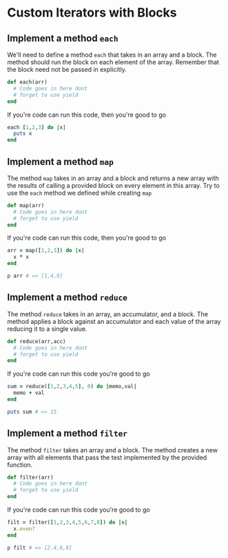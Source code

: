# Custom Iterators with Blocks

## Implement a method `each`
We'll need to define a method `each` that takes in an array and a block. The method should run the block on each element of the array. Remember that the block need not be passed in explicitly.

```ruby
def each(arr)
  # Code goes in here dont
  # forget to use yield
end
```

If you're code can run this code, then you're good to go

```ruby
each [1,2,3] do |x|
  puts x
end
```


## Implement a method `map`
The method `map` takes in an array and a block and returns a new array with the results of calling a provided block on every element in this array. Try to use the `each` method we defined while creating `map`

```ruby
def map(arr)
  # Code goes in here dont
  # forget to use yield
end
```

If you're code can run this code, then you're good to go

```ruby
arr = map([1,2,3]) do |x|
  x * x
end

p arr # => [1,4,9]
```

## Implement a method `reduce`
The method `reduce` takes in an array, an accumulator, and a block. The method applies a block against an accumulator and each value of the array reducing it to a single value.

```ruby
def reduce(arr,acc)
  # Code goes in here dont
  # forget to use yield
end
```

If you're code can run this code you're good to go

```ruby
sum = reduce([1,2,3,4,5], 0) do |memo,val|
  memo + val
end

puts sum # => 15
```

## Implement a method `filter`
The method `filter` takes an array and a block. The method creates a new array with all elements that pass the test implemented by the provided function.

```ruby
def filter(arr)
  # Code goes in here dont
  # forget to use yield
end
```

If you're code can run this code you're good to go

```ruby
filt = filter([1,2,3,4,5,6,7,8]) do |x|
  x.even?
end

p filt # => [2,4,6,8]
```
